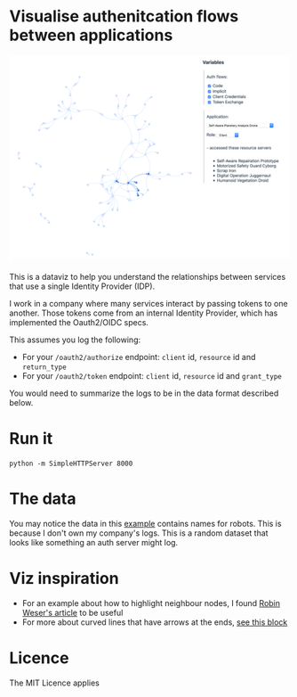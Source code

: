 # Visualise authenitcation flows between applications

![dataviz screenshoy](screenshot.png)

This is a dataviz to help you understand the relationships between services that use a single Identity Provider (IDP).

I work in a company where many services interact by passing tokens to one another. Those tokens come from an internal Identity Provider, which has implemented the Oauth2/OIDC specs. 

This assumes you log the following:

- For your `/oauth2/authorize` endpoint: `client` id, `resource` id and `return_type`
- For your `/oauth2/token` endpoint: `client` id, `resource` id and `grant_type`

You would need to summarize the logs to be in the data format described below.

# Run it
    
    python -m SimpleHTTPServer 8000

# The data

You may notice the data in this [example](output.csv) contains names for robots. This is because I don't own my company's logs. This is a random dataset that looks like something an auth server might log.

# Viz inspiration

- For an example about how to highlight neighbour nodes, I found [Robin Weser's article](https://medium.com/ninjaconcept/interactive-dynamic-force-directed-graphs-with-d3-da720c6d7811) to be useful
- For more about curved lines that have arrows at the ends, [see this block](https://bl.ocks.org/d3noob/5141278)

# Licence

The MIT Licence applies
